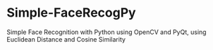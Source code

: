 # Simple-FaceRecogPy
Simple Face Recognition with Python using OpenCV and PyQt, using Euclidean Distance and Cosine Similarity

